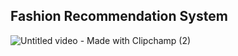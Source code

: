 ## Fashion Recommendation System
![Untitled video - Made with Clipchamp (2)](https://github.com/AbhayBisht0801/Fashion-Recommendation-System/assets/65750386/693a7fa1-50e0-49c5-8013-67876c112f55)
